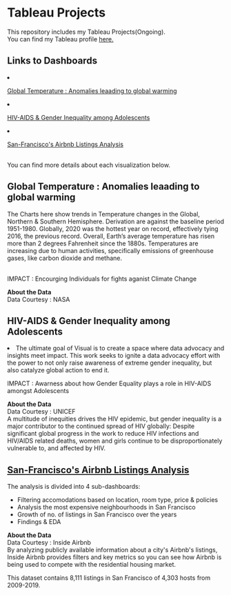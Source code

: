 # Tableau Projects 

This repository includes my Tableau Projects(Ongoing).<br>
You can find my Tableau profile [here.](https://public.tableau.com/profile/lisa7954#!/)<br>


## Links to Dashboards
<li>

[Global Temperature : Anomalies leaading to global warming](https://public.tableau.com/profile/lisa7954#!/vizhome/TheEarthisheatingupWhatareyoudoingforsavingthePlanet/TheEarthisgettingwarmer)
<br>
<li>

[HIV-AIDS & Gender Inequality among Adolescents](https://public.tableau.com/profile/lisa7954#!/vizhome/GenderInequalityandHIV-AIDSamongAdolescents/GenderInequalityandHIVAIDS)


<li>


[San-Francisco's Airbnb Listings Analysis](https://public.tableau.com/profile/lisa7954#!/vizhome/SanFranciscosAirbnbListingsAnalysis/Airbnb)



<br>
You can find more details about each visualization below. 

## Global Temperature : Anomalies leaading to global warming</ol>
The Charts here show trends in Temperature changes in the Global, Northern & Southern Hemisphere. Derivation are against the baseline period  1951-1980.
Globally, 2020 was the hottest year on record, effectively tying 2016, the previous record. Overall, Earth’s average temperature has risen more than 2 degrees Fahrenheit since the 1880s. Temperatures are increasing due to human activities, specifically emissions of greenhouse gases, like carbon dioxide and methane.

<br>
IMPACT : Encourging Individuals for fights aganist Climate Change<br>

<b>About the Data </b><br>
Data Courtesy : NASA<br>


 ##  HIV-AIDS & Gender Inequality among Adolescents</ol>

  <li>The ultimate goal of Visual is to create a space where data advocacy and insights meet impact. This work seeks to ignite a data advocacy effort with the power to not only raise awareness of extreme gender inequality, but also catalyze global action to end it. <br>
 
 IMPACT : Awarness about how Gender Equality plays a role in HIV-AIDS amongst Adolescents <br>
 
 <b>About the Data </b><br>
  Data Courtesy : UNICEF<br>
  A multitude of inequities drives the HIV epidemic, but gender inequality is a major contributor to the continued spread of HIV globally: 
  Despite significant global progress in the work to reduce HIV infections and HIV/AIDS related deaths, women and girls continue to be disproportionately vulnerable to, and affected by HIV. 


## <u>San-Francisco's Airbnb Listings Analysis</u>
  The analysis is divided into 4 sub-dashboards:
 <ul> <li> Filtering accomodations based on location, room type, price & policies<br>
  <li>Analysis the most expensive neighbourhoods in San Francisco<br>
  <li>Growth of no. of listings in San Francisco over the years<br>
  <li>Findings & EDA <br></ul>

  <b>About the Data </b><br>
  Data Courtesy : Inside Airbnb <br>
  By analyzing publicly available information about a city's Airbnb's listings, Inside Airbnb provides filters and key metrics so you can see how Airbnb is being used to compete with the residential housing market.

  This dataset contains 8,111 listings in San Francisco of 4,303 hosts from 2009-2019.
